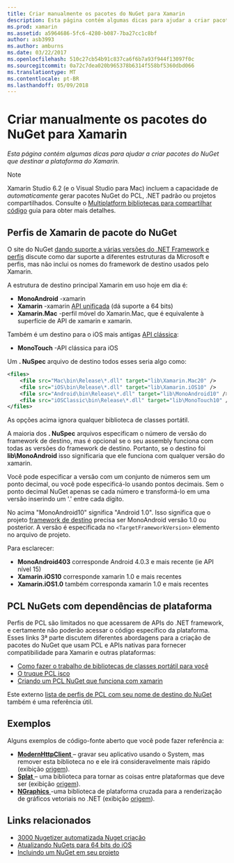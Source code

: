 ```yaml
---
title: Criar manualmente os pacotes do NuGet para Xamarin
description: Esta página contém algumas dicas para ajudar a criar pacotes do NuGet que destinar a plataforma do Xamarin.
ms.prod: xamarin
ms.assetid: a5964686-5fc6-4280-b087-7ba27cc1c8bf
author: asb3993
ms.author: amburns
ms.date: 03/22/2017
ms.openlocfilehash: 510c27cb54b91c837ca6f6b7a93f944f13097f0c
ms.sourcegitcommit: 0a72c7dea020b965378b6314f558bf5360dbd066
ms.translationtype: MT
ms.contentlocale: pt-BR
ms.lasthandoff: 05/09/2018
---
```

# <a name="manually-creating-nuget-packages-for-xamarin"></a>Criar manualmente os pacotes do NuGet para Xamarin

_Esta página contém algumas dicas para ajudar a criar pacotes do NuGet que destinar a plataforma do Xamarin._

> [!NOTE]
> Xamarin Studio 6.2 (e o Visual Studio para Mac) incluem a capacidade de _automaticamente_ gerar pacotes NuGet do PCL, .NET padrão ou projetos compartilhados. Consulte o [Multiplatform bibliotecas para compartilhar código](~/cross-platform/app-fundamentals/nuget-multiplatform-libraries/index.md) guia para obter mais detalhes.

## <a name="nuget-package-xamarin-profiles"></a>Perfis de Xamarin de pacote do NuGet

O site do NuGet [dando suporte a várias versões do .NET Framework e perfis](https://docs.nuget.org/create/enforced-package-conventions) discute como dar suporte a diferentes estruturas da Microsoft e perfis, mas não inclui os nomes do framework de destino usados pelo Xamarin.

A estrutura de destino principal Xamarin em uso hoje em dia é:

* **MonoAndroid** -xamarin
* **Xamarin** -xamarin [API unificada](~/cross-platform/macios/unified/index.md) (dá suporte a 64 bits)
* **Xamarin.Mac** -perfil móvel do Xamarin.Mac, que é equivalente à superfície de API de xamarin e xamarin.

Também é um destino para o iOS mais antigas [API clássica](~/cross-platform/macios/unified/index.md):

* **MonoTouch** -API clássica para iOS

Um **. NuSpec** arquivo de destino todos esses seria algo como:

```xml
<files>
    <file src="Mac\bin\Release\*.dll" target="lib\Xamarin.Mac20" />
    <file src="iOS\bin\Release\*.dll" target="lib\Xamarin.iOS10" />
    <file src="Android\bin\Release\*.dll" target="lib\MonoAndroid10" />
    <file src="iOSClassic\bin\Release\*.dll" target="lib\MonoTouch10" />
</files>
```

As opções acima ignora qualquer biblioteca de classes portátil.

A maioria dos **. NuSpec** arquivos especificam o número de versão do framework de destino, mas é opcional se o seu assembly funciona com todas as versões do framework de destino. Portanto, se o destino foi **lib\MonoAndroid** isso significaria que ele funciona com qualquer versão do xamarin.

Você pode especificar a versão com um conjunto de números sem um ponto decimal, ou você pode especificá-lo usando pontos decimais. Sem o ponto decimal NuGet apenas se cada número e transformá-lo em uma versão inserindo um '.' entre cada dígito.

No acima "MonoAndroid10" significa "Android 1.0". Isso significa que o projeto [framework de destino](~/android/app-fundamentals/android-api-levels.md) precisa ser MonoAndroid versão 1.0 ou posterior. A versão é especificada no `<TargetFrameworkVersion>` elemento no arquivo de projeto.

Para esclarecer:

- **MonoAndroid403** corresponde Android 4.0.3 e mais recente (ie API nível 15)
- **Xamarin.iOS10** corresponde xamarin 1.0 e mais recentes
- **Xamarin.iOS1.0** também corresponda xamarin 1.0 e mais recentes


## <a name="pcl-nugets-with-platform-dependencies"></a>PCL NuGets com dependências de plataforma

Perfis de PCL são limitados no que acessarem de APIs do .NET framework, e certamente não poderão acessar o código específico da plataforma. Esses links 3ª parte discutem diferentes abordagens para a criação de pacotes do NuGet que usam PCL e APIs nativas para fornecer compatibilidade para Xamarin e outras plataformas:

- [Como fazer o trabalho de bibliotecas de classes portátil para você](http://blogs.msdn.com/b/dsplaisted/archive/2012/08/27/how-to-make-portable-class-libraries-work-for-you.aspx)
- [O truque PCL isco](http://log.paulbetts.org/the-bait-and-switch-pcl-trick/)
- [Criando um PCL NuGet que funciona com xamarin](http://www.jimbobbennett.io/creating-a-nuget-pcl-that-works-with-xamarin-ios/)

Este externo [lista de perfis de PCL com seu nome de destino do NuGet](http://embed.plnkr.co/03ck2dCtnJogBKHJ9EjY) também é uma referência útil.

## <a name="examples"></a>Exemplos

Alguns exemplos de código-fonte aberto que você pode fazer referência a:

- [**ModernHttpClient** ](https://www.nuget.org/packages/modernhttpclient/) – gravar seu aplicativo usando o System, mas remover esta biblioteca no e ele irá consideravelmente mais rápido (exibição [origem](https://github.com/paulcbetts/ModernHttpClient)).
- [**Splat** ](https://www.nuget.org/packages/Splat/) – uma biblioteca para tornar as coisas entre plataformas que deve ser (exibição [origem](https://github.com/paulcbetts/Splat)).
- [**NGraphics** ](https://www.nuget.org/packages/NGraphics/) -uma biblioteca de plataforma cruzada para a renderização de gráficos vetoriais no .NET (exibição [origem](https://github.com/praeclarum/NGraphics/blob/master/NGraphics.nuspec)).


## <a name="related-links"></a>Links relacionados

- [3000 Nugetizer automatizada Nuget criação](~/cross-platform/app-fundamentals/nuget-multiplatform-libraries/index.md)
- [Atualizando NuGets para 64 bits do iOS](http://blog.xamarin.com/how-to-update-nuget-packages-for-64-bit/)
- [Incluindo um NuGet em seu projeto](/visualstudio/mac/nuget-walkthrough/index.md)
